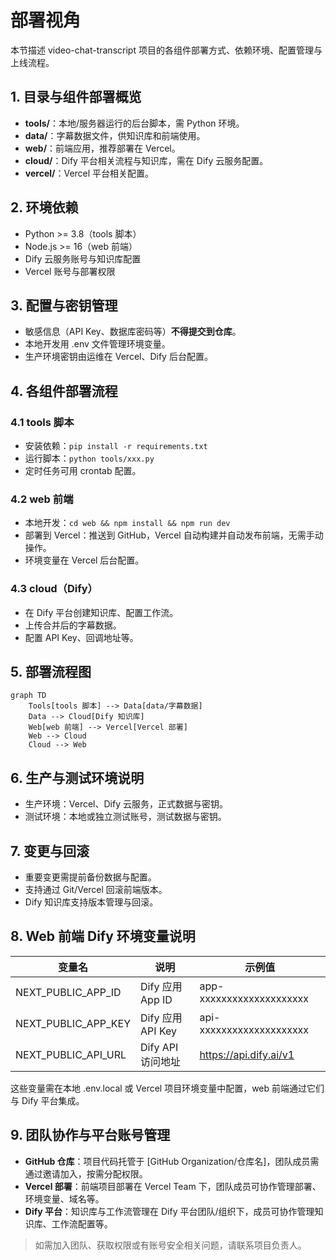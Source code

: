 # 部署视角

本节描述 video-chat-transcript 项目的各组件部署方式、依赖环境、配置管理与上线流程。

## 1. 目录与组件部署概览
- **tools/**：本地/服务器运行的后台脚本，需 Python 环境。
- **data/**：字幕数据文件，供知识库和前端使用。
- **web/**：前端应用，推荐部署在 Vercel。
- **cloud/**：Dify 平台相关流程与知识库，需在 Dify 云服务配置。
- **vercel/**：Vercel 平台相关配置。

## 2. 环境依赖
- Python >= 3.8（tools 脚本）
- Node.js >= 16（web 前端）
- Dify 云服务账号与知识库配置
- Vercel 账号与部署权限

## 3. 配置与密钥管理
- 敏感信息（API Key、数据库密码等）**不得提交到仓库**。
- 本地开发用 .env 文件管理环境变量。
- 生产环境密钥由运维在 Vercel、Dify 后台配置。

## 4. 各组件部署流程
### 4.1 tools 脚本
- 安装依赖：`pip install -r requirements.txt`
- 运行脚本：`python tools/xxx.py`
- 定时任务可用 crontab 配置。

### 4.2 web 前端
- 本地开发：`cd web && npm install && npm run dev`
- 部署到 Vercel：推送到 GitHub，Vercel 自动构建并自动发布前端，无需手动操作。
- 环境变量在 Vercel 后台配置。

### 4.3 cloud（Dify）
- 在 Dify 平台创建知识库、配置工作流。
- 上传合并后的字幕数据。
- 配置 API Key、回调地址等。

## 5. 部署流程图
```mermaid
graph TD
    Tools[tools 脚本] --> Data[data/字幕数据]
    Data --> Cloud[Dify 知识库]
    Web[web 前端] --> Vercel[Vercel 部署]
    Web --> Cloud
    Cloud --> Web
```

## 6. 生产与测试环境说明
- 生产环境：Vercel、Dify 云服务，正式数据与密钥。
- 测试环境：本地或独立测试账号，测试数据与密钥。

## 7. 变更与回滚
- 重要变更需提前备份数据与配置。
- 支持通过 Git/Vercel 回滚前端版本。
- Dify 知识库支持版本管理与回滚。 

## 8. Web 前端 Dify 环境变量说明

| 变量名                 | 说明                     | 示例值                      |
|------------------------|--------------------------|-----------------------------|
| NEXT_PUBLIC_APP_ID     | Dify 应用 App ID         | app-xxxxxxxxxxxxxxxxxxxx    |
| NEXT_PUBLIC_APP_KEY    | Dify 应用 API Key        | api-xxxxxxxxxxxxxxxxxxxx    |
| NEXT_PUBLIC_API_URL    | Dify API 访问地址        | https://api.dify.ai/v1      |

这些变量需在本地 .env.local 或 Vercel 项目环境变量中配置，web 前端通过它们与 Dify 平台集成。 

## 9. 团队协作与平台账号管理

- **GitHub 仓库**：项目代码托管于 [GitHub Organization/仓库名]，团队成员需通过邀请加入，按需分配权限。
- **Vercel 部署**：前端项目部署在 Vercel Team 下，团队成员可协作管理部署、环境变量、域名等。
- **Dify 平台**：知识库与工作流管理在 Dify 平台团队/组织下，成员可协作管理知识库、工作流配置等。

> 如需加入团队、获取权限或有账号安全相关问题，请联系项目负责人。 